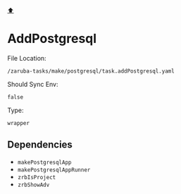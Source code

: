 [⬆️](./README.md)

# AddPostgresql

File Location:

    /zaruba-tasks/make/postgresql/task.addPostgresql.yaml

Should Sync Env:

    false

Type:

    wrapper


## Dependencies

* `makePostgresqlApp`
* `makePostgresqlAppRunner`
* `zrbIsProject`
* `zrbShowAdv`